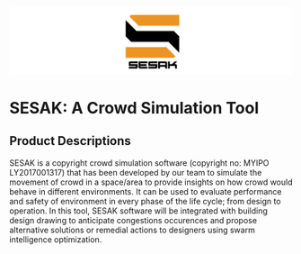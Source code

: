 ![Logo](https://github.com/aqillakhamis/SESAK-Crowd-Simulation-Tool/blob/main/logo/sesak_logo.PNG)

# SESAK: A Crowd Simulation Tool

## Product Descriptions
SESAK is a copyright crowd simulation software (copyright no: MYIPO LY2017001317) that has been developed by our team to simulate the movement of crowd in a space/area to provide insights on how crowd would behave in different environments. It can be used to evaluate performance and safety of environment in every phase of the life cycle; from design to operation. In this tool, SESAK software will be integrated with building design drawing to anticipate congestions occurences and propose alternative solutions or remedial actions to designers using swarm intelligence optimization. 
